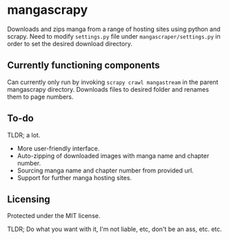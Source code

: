 # mangascrapy
Downloads and zips manga from a range of hosting sites using python and scrapy. Need to modify `settings.py` file under `mangascraper/settings.py` in order to set the desired download directory.

## Currently functioning components
Can currently only run by invoking `scrapy crawl mangastream` in the parent mangascrapy directory. 
Downloads files to desired folder and renames them to page numbers.

## To-do
TLDR; a lot. 

- More user-friendly interface.
- Auto-zipping of downloaded images with manga name and chapter number.
- Sourcing manga name and chapter number from provided url.
- Support for further manga hosting sites.

## Licensing
Protected under the MIT license. 

TLDR; Do what you want with it, I'm not liable, etc, don't be an ass, etc. etc. 
